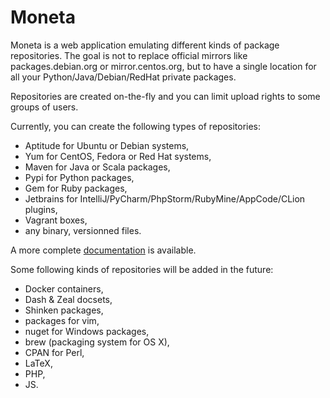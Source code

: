 Moneta
======

Moneta is a web application emulating different kinds of package repositories.
The goal is not to replace official mirrors like packages.debian.org or mirror.centos.org,
but to have a single location for all your Python/Java/Debian/RedHat private packages.

Repositories are created on-the-fly and you can limit upload rights to some groups of users.

Currently, you can create the following types of repositories:

  * Aptitude for Ubuntu or Debian systems,
  * Yum for CentOS, Fedora or Red Hat systems,
  * Maven for Java or Scala packages,
  * Pypi for Python packages,
  * Gem for Ruby packages,
  * Jetbrains for IntelliJ/PyCharm/PhpStorm/RubyMine/AppCode/CLion plugins,
  * Vagrant boxes,
  * any binary, versionned files.

A more complete [documentation](http://moneta.readthedocs.org/en/latest/index.html) is available.

Some following kinds of repositories will be added in the future:

  * Docker containers,
  * Dash & Zeal docsets,
  * Shinken packages,
  * packages for vim,
  * nuget for Windows packages,
  * brew (packaging system for OS X),
  * CPAN for Perl,
  * LaTeX,
  * PHP,
  * JS.
